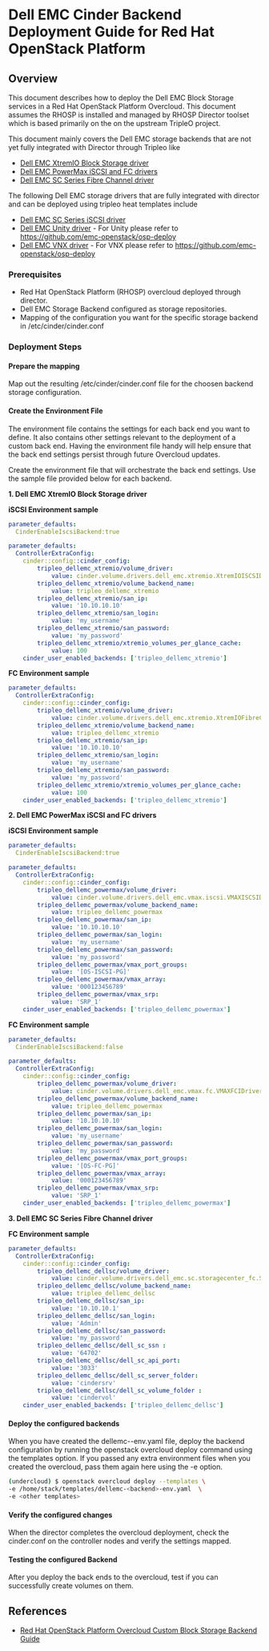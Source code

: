 
# Dell EMC Cinder Backend Deployment Guide for Red Hat OpenStack Platform

## Overview

This document describes how to deploy the Dell EMC Block Storage services in a Red Hat OpenStack Platform Overcloud.
This document assumes the RHOSP is installed and managed by RHOSP Director toolset which is based primarily on the on the upstream TripleO project.  

This document mainly covers the Dell EMC storage backends that are not yet fully integrated with Director through Tripleo like
* [Dell EMC XtremIO Block Storage driver](https://docs.openstack.org/cinder/latest/configuration/block-storage/drivers/dell-emc-xtremio-driver.html)
* [Dell EMC PowerMax iSCSI and FC drivers](https://docs.openstack.org/cinder/latest/configuration/block-storage/drivers/dell-emc-powermax-driver.html)
* [Dell EMC SC Series Fibre Channel driver](https://docs.openstack.org/cinder/latest/configuration/block-storage/drivers/dell-storagecenter-driver.html)

The following Dell EMC storage drivers that are fully integrated with director and can be deployed using tripleo heat templates include
* [Dell EMC SC Series iSCSI driver](https://docs.openstack.org/cinder/latest/configuration/block-storage/drivers/dell-storagecenter-driver.html)
* [Dell EMC Unity driver](https://docs.openstack.org/cinder/latest/configuration/block-storage/drivers/dell-emc-unity-driver.html) - 
 For Unity please refer to  https://github.com/emc-openstack/osp-deploy
* [Dell EMC VNX driver](https://docs.openstack.org/cinder/latest/configuration/block-storage/drivers/dell-emc-vnx-driver.html) -  For VNX please refer to https://github.com/emc-openstack/osp-deploy



### Prerequisites
- Red Hat OpenStack Platform (RHOSP) overcloud deployed through director.
- Dell EMC Storage Backend configured as storage repositories.
- Mapping of the configuration you want for the specific storage backend in /etc/cinder/cinder.conf

### Deployment Steps

#### Prepare the mapping
Map out the resulting /etc/cinder/cinder.conf file for the choosen backend storage configuration.

#### Create the Environment File
The environment file contains the settings for each back end you want to define. It also contains other settings relevant to the deployment of a custom back end. Having the environment file handy will help ensure that the back end settings persist through future Overcloud updates.  

Create the environment file that will orchestrate the back end settings. Use the sample file provided below for each backend.  

**1. Dell EMC XtremIO Block Storage driver**

**iSCSI Environment sample**

```yaml
parameter_defaults:
  CinderEnableIscsiBackend:true

parameter_defaults:
  ControllerExtraConfig:
    cinder::config::cinder_config:
        tripleo_dellemc_xtremio/volume_driver:
            value: cinder.volume.drivers.dell_emc.xtremio.XtremIOISCSIDriver
        tripleo_dellemc_xtremio/volume_backend_name:
            value: tripleo_dellemc_xtremio
        tripleo_dellemc_xtremio/san_ip:
            value: '10.10.10.10'
        tripleo_dellemc_xtremio/san_login:
            value: 'my_username'
        tripleo_dellemc_xtremio/san_password:
            value: 'my_password'
        tripleo_dellemc_xtremio/xtremio_volumes_per_glance_cache:
            value: 100  
    cinder_user_enabled_backends: ['tripleo_dellemc_xtremio']
```

**FC Environment sample**

```yaml
parameter_defaults:
  ControllerExtraConfig:
    cinder::config::cinder_config:
        tripleo_dellemc_xtremio/volume_driver:
            value: cinder.volume.drivers.dell_emc.xtremio.XtremIOFibreChannelDriver
        tripleo_dellemc_xtremio/volume_backend_name:
            value: tripleo_dellemc_xtremio
        tripleo_dellemc_xtremio/san_ip:
            value: '10.10.10.10'
        tripleo_dellemc_xtremio/san_login:
            value: 'my_username'
        tripleo_dellemc_xtremio/san_password:
            value: 'my_password'
        tripleo_dellemc_xtremio/xtremio_volumes_per_glance_cache:
            value: 100  
    cinder_user_enabled_backends: ['tripleo_dellemc_xtremio']
```

**2. Dell EMC PowerMax iSCSI and FC drivers**

**iSCSI Environment sample**

```yaml
parameter_defaults:
  CinderEnableIscsiBackend:true

parameter_defaults:
  ControllerExtraConfig:
    cinder::config::cinder_config:
        tripleo_dellemc_powermax/volume_driver:
            value: cinder.volume.drivers.dell_emc.vmax.iscsi.VMAXISCSIDriver
        tripleo_dellemc_powermax/volume_backend_name:
            value: tripleo_dellemc_powermax
        tripleo_dellemc_powermax/san_ip:
            value: '10.10.10.10'
        tripleo_dellemc_powermax/san_login:
            value: 'my_username'
        tripleo_dellemc_powermax/san_password:
            value: 'my_password'
        tripleo_dellemc_powermax/vmax_port_groups:
            value: '[OS-ISCSI-PG]'
        tripleo_dellemc_powermax/vmax_array:
            value: '000123456789'
        tripleo_dellemc_powermax/vmax_srp:
            value: 'SRP_1'
    cinder_user_enabled_backends: ['tripleo_dellemc_powermax']
```

**FC Environment sample**

```yaml
parameter_defaults:
  CinderEnableIscsiBackend:false

parameter_defaults:
  ControllerExtraConfig:
    cinder::config::cinder_config:
        tripleo_dellemc_powermax/volume_driver:
            value: cinder.volume.drivers.dell_emc.vmax.fc.VMAXFCIDriver
        tripleo_dellemc_powermax/volume_backend_name:
            value: tripleo_dellemc_powermax
        tripleo_dellemc_powermax/san_ip:
            value: '10.10.10.10'
        tripleo_dellemc_powermax/san_login:
            value: 'my_username'
        tripleo_dellemc_powermax/san_password:
            value: 'my_password'
        tripleo_dellemc_powermax/vmax_port_groups:
            value: '[OS-FC-PG]'
        tripleo_dellemc_powermax/vmax_array:
            value: '000123456789'
        tripleo_dellemc_powermax/vmax_srp:
            value: 'SRP_1'
    cinder_user_enabled_backends: ['tripleo_dellemc_powermax']
```
**3. Dell EMC SC Series Fibre Channel driver**

**FC Environment sample**
``` yaml
parameter_defaults:
  ControllerExtraConfig:
    cinder::config::cinder_config:
        tripleo_dellemc_dellsc/volume_driver:
            value: cinder.volume.drivers.dell_emc.sc.storagecenter_fc.SCFCDriver
        tripleo_dellemc_dellsc/volume_backend_name:
            value: tripleo_dellemc_dellsc
        tripleo_dellemc_dellsc/san_ip:
            value: '10.10.10.1'
        tripleo_dellemc_dellsc/san_login:
            value: 'Admin'
        tripleo_dellemc_dellsc/san_password:
            value: 'my_password'
        tripleo_dellemc_dellsc/dell_sc_ssn :
            value: '64702'
        tripleo_dellemc_dellsc/dell_sc_api_port:
            value: '3033'
        tripleo_dellemc_dellsc/dell_sc_server_folder:
            value: 'cindersrv'
        tripleo_dellemc_dellsc/dell_sc_volume_folder :
            value: 'cindervol'
    cinder_user_enabled_backends: ['tripleo_dellemc_dellsc']
```    
#### Deploy the configured backends

When you have created the dellemc-<backend>-env.yaml file, deploy the backend configuration by running the openstack overcloud deploy command using the templates option. If you passed any extra environment files when you created the overcloud, pass them again here using the -e option. 
 
```bash
(undercloud) $ openstack overcloud deploy --templates \
-e /home/stack/templates/dellemc-<backend>-env.yaml  \
-e <other templates>
```

#### Verify the configured changes

When the director completes the overcloud deployment, check the cinder.conf on the controller nodes and verify the settings mapped.

#### Testing the configured Backend
After you deploy the back ends to the overcloud, test if you can successfully create volumes on them.


## References
* [Red Hat OpenStack Platform Overcloud Custom Block Storage Backend Guide](https://access.redhat.com/documentation/en-us/red_hat_openstack_platform/13/html/custom_block_storage_back_end_deployment_guide/index)

  






